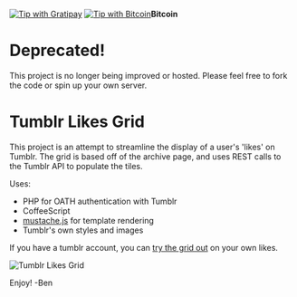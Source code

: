 [![Tip with Gratipay](https://assets.gratipay.com/gratipay.svg)](https://gratipay.com/UnquietCode) [![Tip with Bitcoin](https://assets.gratipay.com/bitcoin.png)](https://blockchain.info/address/1Ec6mzLpJQvuzXqhxfJz1h9ZwJmoHMW9BX)**Bitcoin**

# Deprecated!

This project is no longer being improved or hosted. Please feel free to fork the code or spin up your own server.



# Tumblr Likes Grid

This project is an attempt to streamline the display of a user's 'likes' on Tumblr. The grid is based off of the
archive page, and uses REST calls to the Tumblr API to populate the tiles.

Uses:
+ PHP for OATH authentication with Tumblr
+ CoffeeScript
+ [mustache.js](https://github.com/janl/mustache.js/) for template rendering
+ Tumblr's own styles and images

If you have a tumblr account, you can [try the grid out](http://www.unquietcode.com/tumblr/tumblrLikes.php) on
your own likes.


![Tumblr Likes Grid](http://www.unquietcode.com/blog/wp-content/uploads/2011/12/grid-300x164.jpg)


Enjoy!
-Ben
